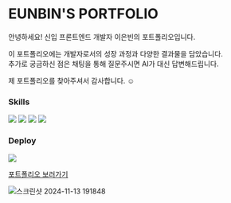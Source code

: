# EUNBIN'S PORTFOLIO

안녕하세요! 신입 프론트엔드 개발자 이은빈의 포트폴리오입니다.

이 포트폴리오에는 개발자로서의 성장 과정과 다양한 결과물을 담았습니다. <br />
추가로 궁금하신 점은 채팅을 통해 질문주시면 AI가 대신 답변해드립니다.

제 포트폴리오를 찾아주셔서 감사합니다. ☺️

### Skills

<img src="https://img.shields.io/badge/next.js-000000?style=for-the-badge&logo=next.js&logoColor=white"> <img src="https://img.shields.io/badge/react-61DAFB?style=for-the-badge&logo=react&logoColor=white"> <img src="https://img.shields.io/badge/typescript-3178C6?style=for-the-badge&logo=typescript&logoColor=white"> <img src="https://img.shields.io/badge/tailwindcss-06B6D4?style=for-the-badge&logo=tailwindcss&logoColor=white">

### Deploy

<img src="https://img.shields.io/badge/vercel-000000?style=for-the-badge&logo=vercel&logoColor=white">
<br />

[포트폴리오 보러가기](https://eunbin-portfolio.vercel.app/) <br />

![스크린샷 2024-11-13 191848](https://github.com/user-attachments/assets/1df61b65-4827-45dc-8288-57d052174910)
